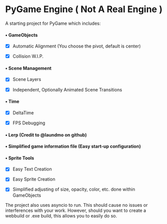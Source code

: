 
# PyGame Engine ( Not A Real Engine )
A starting project for PyGame which includes:


#### • GameObjects
- [x] Automatic Alignment (You choose the pivot, default is center)
- [x] Collision W.I.P.


#### • Scene Management
- [x] Scene Layers
- [x] Independent, Optionally Animated Scene Transitions


#### • Time
- [x] DeltaTime
- [x] FPS Debugging


#### • Lerp (Credit to @laundmo on github)


#### • Simplified game information file (Easy start-up configuration)


#### • Sprite Tools
- [x] Easy Text Creation
- [x] Easy Sprite Creation
- [x] Simplified adjusting of size, opacity, color, etc. done within GameObjects


The project also uses asyncio to run. This should cause no issues or interferences with your work. However, should you want to create a webbuild or .exe build, this allows you to easily do so.
